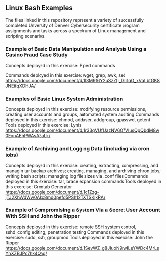 ## Linux Bash Examples

The files linked in this repository represent a variety of successfully completed Unversity of Denver Cybersecurity certificate program assignments and tasks across a spectrum of Linux management and scripting scenarios. 

### Example of Basic Data Manipulation and Analysis Using a Casino Fraud Case Study
Concepts deployed in this exercise: Piped commands

Commands deployed in this exercise: wget, grep, awk, sed
https://docs.google.com/document/d/1l3M9f6Y2uSzZtj_Dili1qG_xVqLbtGK8JNEifqXDHJA/

### Examples of Basic Linux System Administration
Concepts deployed in this exercise: modifying resource permissions, creating user accounts and groups, automated system auditing
Commands deployed in this exercise: chmod, adduser, addgroup, gpasswd, getent
Tools deployed in this exercise: Lynis
https://docs.google.com/document/d/1r33qVUfUazNV6O7VIusQpQbdM8w0ExnAEhPWAsA3aLk/

### Example of Archiving and Logging Data (including via cron jobs)
Concepts deployed in this exercise: creating, extracting, compressing, and managin tar backup archives; creating, managing, and archiving chron jobs; writing bash scripts; managing log file sizes via .conf files
Commands deployed in this exercise: tar, brace expansion commands
Tools deployed in this exercise: Crontab Generator
https://docs.google.com/document/d/1c1Zzg-jTJ2XhWdWw0Akc8md0pefd5PSh12TXTSKjkRA/

### Example of Compromising a System Via a Secret User Account With SSH and John the Ripper
Concepts deployed in this exercise: remote SSH system control, sshd_config editing, penetration testing
Commands deployed in this exercise: sudo, ssh, groupmod
Tools deployed in this exercise: John the Ripper
https://docs.google.com/document/d/1SevWZ_g8JIuoN9rwILeYWDc4MrLsYhXZBJPc7hk4Qag/
